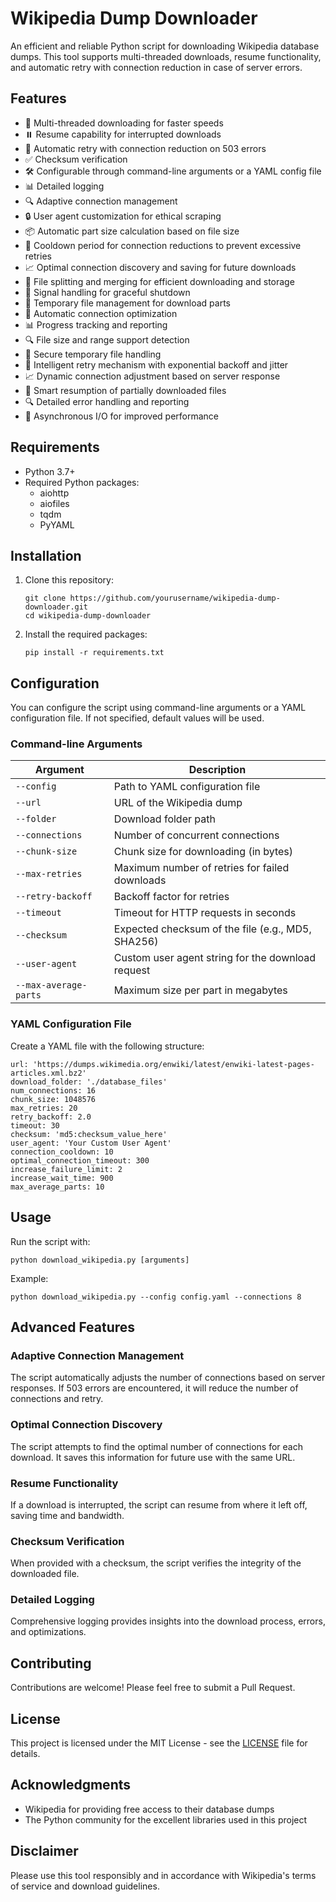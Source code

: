 # Wikipedia Dump Downloader

An efficient and reliable Python script for downloading Wikipedia database dumps. This tool supports multi-threaded downloads, resume functionality, and automatic retry with connection reduction in case of server errors.

## Features

- 🚀 Multi-threaded downloading for faster speeds
- ⏸️ Resume capability for interrupted downloads
- 🔄 Automatic retry with connection reduction on 503 errors
- ✅ Checksum verification
- 🛠️ Configurable through command-line arguments or a YAML config file
- 📊 Detailed logging
- 🔍 Adaptive connection management
- 🔒 User agent customization for ethical scraping
- 📦 Automatic part size calculation based on file size
- 🔁 Cooldown period for connection reductions to prevent excessive retries
- 📈 Optimal connection discovery and saving for future downloads
- 🧩 File splitting and merging for efficient downloading and storage
- 🔔 Signal handling for graceful shutdown
- 💾 Temporary file management for download parts
- 🔄 Automatic connection optimization
- 📊 Progress tracking and reporting
- 🔍 File size and range support detection
- 🔐 Secure temporary file handling
- 🔄 Intelligent retry mechanism with exponential backoff and jitter
- 📈 Dynamic connection adjustment based on server response
- 🧠 Smart resumption of partially downloaded files
- 🔍 Detailed error handling and reporting
- 🔄 Asynchronous I/O for improved performance

## Requirements

- Python 3.7+
- Required Python packages:
  - aiohttp
  - aiofiles
  - tqdm
  - PyYAML

## Installation

1. Clone this repository:
   ```
   git clone https://github.com/yourusername/wikipedia-dump-downloader.git
   cd wikipedia-dump-downloader
   ```

2. Install the required packages:
   ```
   pip install -r requirements.txt
   ```

## Configuration

You can configure the script using command-line arguments or a YAML configuration file. If not specified, default values will be used.

### Command-line Arguments

| Argument | Description |
|----------|-------------|
| `--config` | Path to YAML configuration file |
| `--url` | URL of the Wikipedia dump |
| `--folder` | Download folder path |
| `--connections` | Number of concurrent connections |
| `--chunk-size` | Chunk size for downloading (in bytes) |
| `--max-retries` | Maximum number of retries for failed downloads |
| `--retry-backoff` | Backoff factor for retries |
| `--timeout` | Timeout for HTTP requests in seconds |
| `--checksum` | Expected checksum of the file (e.g., MD5, SHA256) |
| `--user-agent` | Custom user agent string for the download request |
| `--max-average-parts` | Maximum size per part in megabytes |

### YAML Configuration File

Create a YAML file with the following structure:

```
url: 'https://dumps.wikimedia.org/enwiki/latest/enwiki-latest-pages-articles.xml.bz2'
download_folder: './database_files'
num_connections: 16
chunk_size: 1048576
max_retries: 20
retry_backoff: 2.0
timeout: 30
checksum: 'md5:checksum_value_here'
user_agent: 'Your Custom User Agent'
connection_cooldown: 10
optimal_connection_timeout: 300
increase_failure_limit: 2
increase_wait_time: 900
max_average_parts: 10
```

## Usage

Run the script with:

```
python download_wikipedia.py [arguments]
```

Example:

```
python download_wikipedia.py --config config.yaml --connections 8
```

## Advanced Features

### Adaptive Connection Management

The script automatically adjusts the number of connections based on server responses. If 503 errors are encountered, it will reduce the number of connections and retry.

### Optimal Connection Discovery

The script attempts to find the optimal number of connections for each download. It saves this information for future use with the same URL.

### Resume Functionality

If a download is interrupted, the script can resume from where it left off, saving time and bandwidth.

### Checksum Verification

When provided with a checksum, the script verifies the integrity of the downloaded file.

### Detailed Logging

Comprehensive logging provides insights into the download process, errors, and optimizations.

## Contributing

Contributions are welcome! Please feel free to submit a Pull Request.

## License

This project is licensed under the MIT License - see the [LICENSE](LICENSE) file for details.

## Acknowledgments

- Wikipedia for providing free access to their database dumps
- The Python community for the excellent libraries used in this project

## Disclaimer

Please use this tool responsibly and in accordance with Wikipedia's terms of service and download guidelines.
